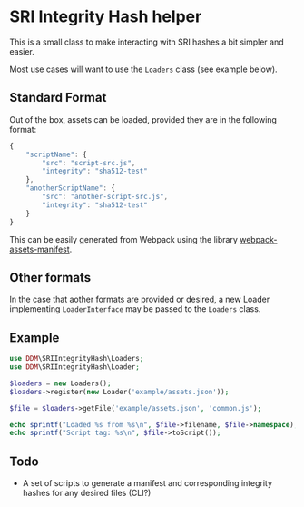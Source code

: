 # SRI Integrity Hash helper

This is a small class to make interacting with SRI hashes a bit simpler and easier.

Most use cases will want to use the `Loaders` class (see example below).

## Standard Format

Out of the box, assets can be loaded, provided they are in the following format:

```js
{
    "scriptName": {
        "src": "script-src.js",
        "integrity": "sha512-test"
    },
    "anotherScriptName": {
        "src": "another-script-src.js",
        "integrity": "sha512-test"
    }
}
```

This can be easily generated from Webpack using the library [webpack-assets-manifest](https://github.com/webdeveric/webpack-assets-manifest).

## Other formats

In the case that aother formats are provided or desired, a new Loader implementing `LoaderInterface` may be passed to the `Loaders` class.

## Example

```php
use DDM\SRIIntegrityHash\Loaders;
use DDM\SRIIntegrityHash\Loader;

$loaders = new Loaders();
$loaders->register(new Loader('example/assets.json'));

$file = $loaders->getFile('example/assets.json', 'common.js');

echo sprintf("Loaded %s from %s\n", $file->filename, $file->namespace);
echo sprintf("Script tag: %s\n", $file->toScript());
```

## Todo

- A set of scripts to generate a manifest and corresponding integrity hashes for any desired files (CLI?)